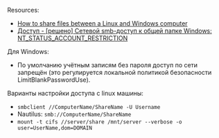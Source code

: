 Resources: 
- [How to share files between a Linux and Windows computer](https://www.computerhope.com/issues/ch001636.htm)
- [Доступ - [решено] Сетевой smb-доступ к общей папке Windows: NT_STATUS_ACCOUNT_RESTRICTION](http://forum.oszone.net/post-2751426.html)

Для Windows:
- По умолчанию учётным записям без пароля доступ по сети запрещён (это регулируется локальной политикой безопасности LimitBlankPasswordUse).

Варианты настройки доступа с linux машины:
- `smbclient //ComputerName/ShareName -U Username`
- Nautilus: `smb://ComputerName/ShareName`
- `mount -t cifs //server/share /mnt/server --verbose -o user=UserName,dom=DOMAIN`